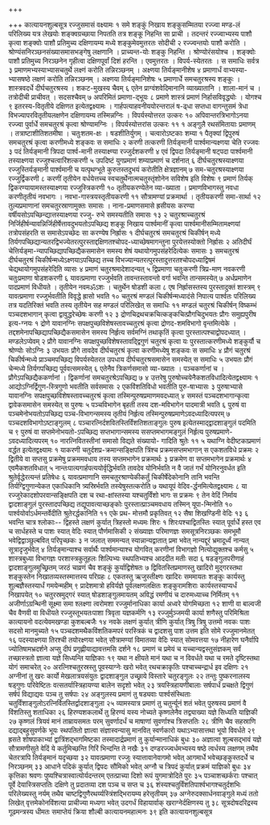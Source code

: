 +++

+++
कात्यायनशुल्बसूत्र रज्जुसमासं वक्ष्यामः १ समे शङ्कुं निखाय शङ्कुसम्मितया
रज्ज्वा मण्ड-लं परिलिख्य यत्र लेखयोः शङ्क्वग्रच्छाया निपतति तत्र शङ्कू
निहन्ति सा प्राची । तदन्तरं रज्ज्वाभ्यस्य पाशौ कृत्वा शङ्क्वोः पाशौ
प्रतिमुच्य दक्षिणायम्य मध्ये शङ्कुमेवमुत्तरतः सोदीची २ रज्ज्वन्तयोः
पाशौ करोति । श्रोण्यंसनिरञ्छनसंख्यासमासभङ्गेषु लक्षणानि ।
प्राच्यन्त-योः शङ्कु निहन्ति । श्रोण्योरंसयोश्च ।
शङ्क्वोः पाशौ प्रतिमुच्य निरञ्छनेन गृहीत्वा दक्षिणपूर्वां दिशं
हरन्ति । एवमुत्तरतः । विपर्य-स्येतरतः । स समाधिः सर्वत्र ३
प्रमाणमभ्यस्याभ्यासचतुर्थे लक्ष्णं करोति
तन्निरञ्छनम् । अक्ष्णया तिर्यङ्मानीशेष ४ प्रमाणार्धं
वाभ्यस्या-भ्यासषष्ठे लक्षणं करोति तन्निरञ्छनम् ।
अक्ष्णया तिर्यङ्मानिशेषः ५ प्रमाणार्धे समचतुरश्रस्य शङ्कुः ।
शास्त्रवदर्धे दीर्घचतुरश्रस्य । शकट-मुखस्य चैवम् ६ एतेन
प्राग्वंशवेदिमानानि व्याख्यातानि । शाला-मानं च । तत्रोदीची प्राचीवत् ।
सदसश्चैवम् ७ अपरिमितं प्रमाणा-द्भूयः ८ प्रमाणे शास्त्रं प्रमाणं
निर्हासविवृद्ध्योः । योगश्च ९ इतरस्य-वितृतीये दक्षिणत
इत्येतद्वक्ष्यामः । गार्हपत्याहवनीययोरन्तरालं ष-ढ्धा सप्तधा वागन्तुसमं
त्रेधा विभज्यापरवितृतीयलक्षणेन दक्षिणायम्य तस्मिन्नग्निः ।
विपर्यस्योत्तरत उत्करः १०
अपिवान्तरत्रिभागोऽनया रज्ज्वा
पुर्वार्धे समचतुरश्रं कृत्वा श्रोण्यामग्निः ।
विपर्यस्योत्तरांस उत्करः ११ १ अङ्गुलै
रथसंमितायाः प्रमाणम् । तत्राष्टाशीतिशतमीषा । चतुःशतम-क्षः ।
षडशीतिर्युगम् । चत्वारोऽष्टकाः शम्या १ पैतृक्यां
द्विपुरुषं समचतुरश्रं कृत्वा करणीमध्ये शङ्कवः स समाधिः २ करणी
तत्करणी तिर्यङ्मानी पार्श्वमान्यक्ष्णया चेति रज्जवः ३ पदं
तिर्यङ्मानी त्रिपदा पार्श्व-मानी तस्याक्ष्ण्या रज्जुर्दशकरणी ४ एवं
द्विपदा तिर्यङ्मानी षट्पदा पार्श्वमानी तस्याक्ष्णया
रज्जुश्चत्वारिंशत्करणी ५ उपदिष्टं युगप्रमाणं
शम्याप्रमाणं च दर्शनात् ६ दीर्घचतुरश्रस्याक्ष्णया रज्जुस्तिर्यङ्मानी
पार्श्वमानी च यत्पृथग्भूते कुरुतस्तदुभयं करोतीति क्षेत्रज्ञानम् ७
सम-चतुरश्रस्याक्ष्णया रज्जुर्द्विकरणी ८ करणीं तृतीयेन
वर्धयेत्तच्च स्वचतुर्थेनात्मचतुस्तृंशोनेन सविशेष इति
विशेषः ९ प्रमाणं तिर्यक् द्विकरण्यायामस्तस्याक्ष्णया
रज्जुस्त्रिकरणी १० तृतीयकरण्येतेन व्या-ख्याता ।
प्रमाणविभागस्तु नवधा करणीतृतीयं नवभागः ।
नवभा-गास्त्रयस्तृतीयकरणी ११ सौत्रामण्यां
प्रक्रमार्था । तृतीयकरणी समा-सार्था १२ तुल्यप्रमाणानां
समचतुरस्राणामुक्तः समासः । नाना-प्रमाणसमासे ह्रसीयसः करण्या
वर्षीयसोऽपच्छिन्द्यात्तस्याक्ष्णया रज्जु- रुभे समस्यतीति समासः १३ २
चतुरश्राच्चतुरश्रं
निर्जिहीर्षन्यावन्निर्जिहीर्षेत्तावदुभयतोऽपच्छिद्य
शङ्कू निखाय पार्श्वमानीं कृत्वा पार्श्वमानीसम्मितामक्ष्णयां तत्रोपसंहरति
स समासेऽपच्छेदः सा करण्येष निर्ह्रासः १ दीर्घचतुरश्रं समचतुरश्रं
चिकीर्षन् मध्ये
तिर्यगपच्छिद्यान्यतरद्विभज्येतरत्पुरस्ताद्दक्षिणतश्चोपद-ध्याच्छेषमागन्तुना
पुरयेत्तस्योक्तो निर्ह्रासः २ अतिदीर्घं
चेत्तिर्यङ्मा-न्यापच्छिद्यापच्छिद्यैकसमासेन
समस्य शेषं यथायोगमुपसंहरेदित्येकः समासः ३ समचतुरश्रं दीर्घचतुरश्रं
चिकीर्षन्मध्येऽक्ष्णयाऽपच्छिद्य तच्च
विभज्यान्यतरत्पुरस्तादुत्तरतश्चोपदध्याद्विषमं
चेद्यथायोगमुपसंहरेदिति व्यासः ४ प्रमाणं चतुरश्रमादेशादन्यत् ५
द्विप्रमाणा चतुःकरणी त्रिप्र-माण नवकरणी
चतुःप्रमाणा षोडशकरणी ६ यावत्प्रमाणा रज्जुर्भवति
तावन्तस्तावन्तो वर्गा भवन्ति तान्समस्येत् ७ अर्धप्रमाणेन
पादप्रमाणं विधीयते । तृतीयेन नवमॐऽशः । चतुर्थेन
षोडशी कला ८ एष निर्ह्रासस्तस्य पुरस्तादुक्तं शास्त्रम् ९
यावत्प्रमाणा रज्जुर्भवतीति विवृद्धे ह्रासो भवति १० चतुरश्रं
मण्डलं चिकीर्षन्मध्यादंसे निपात्य पार्श्वतः परिलिख्य तत्र यदतिरिक्तं
भवति तस्य तृतीयेन सह मण्डलं परिलिखेत् स समाधिः ११ मण्डलं चतुरश्रं
चिकीर्षन् विष्कम्भं पञ्चदशभागान् कृत्वा द्वावुद्धरेच्छेषः करणी १२
३ द्रोणचिद्रथचक्रचित्कङ्कचित्प्रौगचिदुभयतः प्रौगः समुह्यपुरीष
इत्य-ग्नयः १ द्रोणे यावानग्निः
सपक्षपुच्छविशेषस्तावच्चतुरश्रं
कृत्वा द्रोणद-शमविभागो वृन्तमित्येके ।
तद्दशमेनापच्छिद्यापच्छिद्यैकसमासेन
समस्य निर्हृत्य सर्वमग्निं तथाकृतिं कृत्वा पुरस्तात्पश्चाद्वोपदध्यात् ।
मण्डलेऽप्येवम् २ प्रौगे यावानग्निः सपक्षपुच्छविशेषस्तावद्द्विगुणं
चतुरश्रं कृत्वा यः पुरस्तात्करणीमध्ये शङ्कुर्यौ च श्रोण्योः
सोऽग्निः ३ उभयतः प्रौगे तावदेव दीर्घचतुरश्रं कृत्वा करणीमध्येषु
शङ्कवः स समाधिः ४ प्रौगं चतुरश्रं चिकीर्षन्मध्ये प्राञ्चमपच्छिद्य
विपर्यस्येतरत उपधाय दीर्घचतुरश्रसमासेन समस्येत् स समाधिः ५ उभयतः
प्रौगं चेन्मध्ये तिर्यगपच्छिद्य पूर्ववत्समस्येत् ६ एतेनैव
त्रिकर्णसमासो व्या-ख्यातः । पञ्चकर्णानां च ।
प्रौगेऽपच्छिद्यैककर्णानां ।
द्विकर्णानां समचतुरश्रेऽपच्छिद्य ७ ४ उत्तरेषु
पुरुषोच्चयेनैकशतविधादित्येतद्वक्ष्यामः
१ आद्योऽग्निर्द्विगुण-स्त्रिगुणो भवतीति सर्वसमासः २ एकविंशतिविधो भवतीति
पुरु-षाभ्यासः ३ पुरुषाभ्यासे यावानग्निः सपक्षपुच्छविशेषस्तावच्चतुरश्रं
कृत्वा तस्मिन्पुरुषप्रमाणमवदध्यात् ४ समस्तं पञ्चदशभागान्कृत्वा
द्वावेकसमासेन समस्येत् स पुरुषः ५ पञ्चविभागेन बृहती
तस्य दश-मविभागेन पादमात्री भवति ६ पुरुषं वा पञ्चमेनोभयतोऽपच्छिद्य
पञ्च-विभागन्समस्य तृतीयं निर्हृत्य
तस्मिन्पुरुषप्रमाणेऽवदध्यादित्यपरम्
७ पञ्चदशविभागोऽष्टाङ्गुलम् ८ पञ्चारत्निर्दशवितस्तिर्विंशतिशताङ्गुलः
पुरुष इत्येतस्माद्द्वादशाङ्गुलं पदमिति च ९ पुरुषं वा
सप्तमेनोभयतो-ऽपच्छिद्य सप्तभागान्समस्य
ससप्तमभागमङ्गुलं निर्हृत्य
पुरुषप्रमाणे-ऽवदध्यादित्यपरम् १०
नारत्निवितस्तीनां समासो विद्यते संख्यायो- गादिति श्रुतेः ११
५ यथाग्नि वेदीष्टकाप्रमाणं वर्द्धत इत्येतद्वक्ष्यामः १ याकरणी
चतुर्दशप्र-क्रमान्सङ्क्षिपति त्रिंश्च
प्रक्रमसप्तमभागान् स एकशतविधे प्रक्रमः
२ द्वितीये वा सप्तसु प्रक्रमेषु प्रक्रममवधाय तस्य सप्तमभागेन
प्रक्रमार्थः ३ प्रक्रमेण वा सप्तमभागेन
प्रक्रमार्थः ४ एवमैकशतविधात् ५
नान्तःपात्यगार्हपत्ययोर्वृद्धिर्भवति
तावदेव योनिर्भवति न वै जातं गर्भं योनिरनुवर्धत इति
श्रुतेर्वृद्धेरत्यन्तं
प्रतिषेधः ६ यावत्प्रमाणानि समचतुरश्राण्येकीकर्तुं
चिकीर्षेदेकोनानि तानि भवन्ति तिर्यग्द्विगुणान्येकत
एकाधिकानि त्र्यस्रिर्भवति तस्येषुस्तत्करोति ७ यथायूपं
वेदिव-र्द्धनमित्येतद्वक्ष्यामः ८ या
रज्जुरेकादशोपरवान्सङ्क्षिपति दश च रथा-क्षांस्तस्या यश्चतुर्विंशो भागः
स प्रक्रमः ९ तेन वेदिं निर्माय द्वादशाङ्गुलं पुरस्तादपच्छिद्य
तद्यूपावत्याच्छङ्कोः पुरस्तात्प्राञ्चमवधाय तस्मिन्
यूपा-न्मिनोति १० पार्श्वयोर्वाऽर्धमन्तर्वेदीति
श्रुतेरर्द्धकानिति ११ एके प्रथ-
मोत्तमौ प्रकृतिवत् १२ सैषा शिखण्डिनी वेदिः १३ ६ भवन्ति चात्र
श्लोकाः-- द्विहस्ते लक्षणं कुर्यात् त्रिहस्तो मध्यमः शिरः १
शिरःपश्चाद्वितस्तिः स्यात् पूर्वार्धे हस्त एव च
सार्धहस्ते च पाशः स्यात् वेदिः स्यात् पौर्णमासिकी २
संख्याज्ञः परिमाणज्ञः समसूत्रनिरञ्छकः समभूमौ
भवेद्विद्वाञ्छुल्बवित् परिपृच्छकः ३ न जलात्
सममन्यत् स्यान्नान्यद्वातात् प्रमा भवेत् नान्यद्दूरं भ्रमादूर्ध्वं
नान्यत् सूत्रादृजुर्भवेत् ४ तिर्यङ्मान्याश्च सर्वार्थैः
पार्श्वमान्याश्च योगवित् करणीनां विभागज्ञो
नित्योद्युक्तश्च कर्मसु ५ शास्त्रबुध्या
विभागज्ञः परशास्त्रकुतूहलः शिल्पिभ्यः स्थपतिभ्यश्च
आददीत मतीः सदा ६ षडङ्गुलपरीणाहं द्वादशाङ्गुलमुच्छ्रितम् जरठं
चाव्रणं चैव शङ्कुं कुर्याद्विशेषतः ७ द्विवितस्तिप्रमाणस्तु
खादिरो मुद्गरस्तथा शङ्कुस्तेन निखातव्यस्तस्मात्तस्य परिग्रहः
८ एकतस्तु ऋजुस्तीक्ष्णः खादिरः सममायतः शङ्कुः कार्यस्तु
शुल्बज्ञैस्तस्यार्धं गमयेन्महीम् ९
प्रादेशमात्रो हविर्यज्ञे पूर्वलक्षणलक्षितः शङ्कुरामशिराः
कार्यस्तस्याप्यर्धं निखापयेत् १० चतुरस्रमुद्गरं स्यात्
षोडशाङ्गुलमायतम् अविद्धं रमणीयं च दारुमध्याच्च निर्मितम् ११
अजीर्णाऽग्रन्थिनी सूक्ष्मा समा श्लक्ष्णा त्वरोमशा
रज्जुर्मानाधिका कार्या अध्वरे योगमिच्छता १२ शाणी वा बाल्वजी
चैव वैणवी वा विधीयते रज्जुस्तूभयतःपाशा त्रिवृता यज्ञकर्मणि १३
रज्जुर्मुञ्जमयी कार्या शणैस्तु परिमिश्रिता कात्यायनो
वदत्येवमखण्डा कुशबल्बजैः १४ नवके लक्षणं कुर्यात्
त्रीणि कुर्यात् त्रिषु त्रिषु उत्तमो नवकः पाशः सदसो मानमुच्यते
१५ पञ्चदशमथैकविंशतिकमपरं परस्त्रिकं च द्वादशसु पाश उत्तम इति सोमे
रज्जुमानमेतत् १६ पदस्याक्ष्णया तिरश्ची तयोरक्ष्णया भवेत्
सौत्रामण्यां विमातव्या वेदिः स्यात् सोमवत्तया १७
नीहारेण घनैर्वापि ज्योतिषामभ्रदर्शने अप्सु दीपं
प्रगृह्णीयाद्यावत्तमसि दर्शने १८
प्रमाणं च प्रमेयं च यच्चान्यद्वस्तुसंज्ञकम् सर्वं
तच्छास्त्रतो ज्ञात्वा यज्ञे सिध्यन्ति याज्ञिकाः १९
यथा न क्षीयते मानं यथा च न विवर्धते यथा च रमते दृष्टिस्तथा योगं समाचरेत्
२० अरत्निश्चतुरस्रस्तु पूवस्याग्नेः खरो भवेत् रथचक्राकृतिः
पश्चाच्चन्द्रार्ध इव दक्षिणः २१ अग्नीनां तु
खरः कार्यो मेखलात्रयसंयुतः द्वादशाङ्गुल उच्छ्राये विस्तारे चतुरङ्गुलः
२२ तन्तुः पुष्करनालस्य षड्गुणः परिवेष्टितः वत्सतर्यास्त्रिहायण्या
बालेन सदृशो भवेत् २३ त्रयस्त्रिहायणीबालाः सर्षपार्धं प्रचक्षते
द्विगुणं सर्षपं विद्याद्यवः पञ्च तु सर्षपाः २४ अङ्गुलस्य प्रमाणं तु
षड्यवाः पार्श्वसंस्थिताः
चतुर्विंशाङ्गुलोऽरत्निर्वितस्तिर्द्वादशाङ्गुला
२५ व्यामस्यात्र प्रमाणं तु चतुर्न्यूनं शतं भवेत् पुरुषस्य प्रमाणं वै
विंशतिस्तु शताधिका २६ हिरण्यशकलार्थे तु हिरण्यं यस्य नोच्यते
कृष्णलेनैव तद्व्याख्या यज्ञे सिध्यति याज्ञिकी २७ कृष्णलं त्रियवं
मानं ताम्रायसमतः परम् सुवर्णादर्धं च माषाणां सुवर्णाश्च त्रिसप्ततिः २८
त्रीणि चैव सहस्राणि दद्याद्बहुसुवर्णके भूयः स्थपतितो ज्ञात्वा
संज्ञास्वन्यासु मानवित् स्वर्णकारो यथाऽभ्यासात्तथा भूयो
विवर्धते २९ ह्रसते शोषपाकाभ्यां द्वात्रिंशद्भागमिष्टका
तस्मादार्द्रप्रमाणं तु कुर्यान्मानाधिकं बुधः ३०
अज्ञात्वा शुल्बसद्भावं यज्ञे सौत्रामणीसुते वेदिं ये कर्तुमिच्छन्ति
गिरिं भिन्दन्ति ते नखैः ३१ दण्डरज्ज्वर्धमभ्यस्य षष्ठे त्वर्धस्य
लक्षणम् तथैव चेतरत्रापि तिर्यङ्मानं यदृच्छया ३२ यावत्प्रमाणा रज्जुः
स्यात्तावानेवागमो भवेत् आगमार्धे भवेच्छङ्कुस्तदर्धे च निरञ्छनम् ३३
आधाने पदिकं कुर्यात् द्विपदः सौमिको भवेत् अग्नौ च त्रिपदं कुर्यात्
प्रक्रमं याज्ञिको बुधः ३४ कृत्तिका श्रवणः
पुष्यश्चित्रास्वात्योर्यदन्तरम्
एतत्प्राच्या दिशो रूपं युगमात्रोदिते पुरः ३५ पञ्चाशच्छर्कराः
पश्चात् पूर्वे देयास्त्रिसप्ततिः दक्षिणे तु प्रदातव्या दश
पञ्च च सप्त च ३६ शंस्यश्चतुर्विंशतिपार्श्वभागश्चतुर्दशभिः
परिलेख्यस्तु नर्यम् तथैव
चाष्टद्विगुणैरथर्य्यस्त्रिंशद्भिरायम्य
हरेत्तृतीयम् ३७ अग्नेरुदक्सार्धनवाङ्गुले मध्यं ततो लिखेत्
वृत्तमेकोनविंशत्या प्राचीज्या मध्यगा भवेत्
उदगर्धं विहायार्वाक् खराग्नेर्दक्षिणस्य तु ३८ सूत्रदोषदरिद्रस्य
गूढमन्त्रस्य धीमतः समाप्तेयं क्रिया शौल्बी
कात्यायनमहात्मनः ३९ इति कात्यायनशुल्बसूत्र
